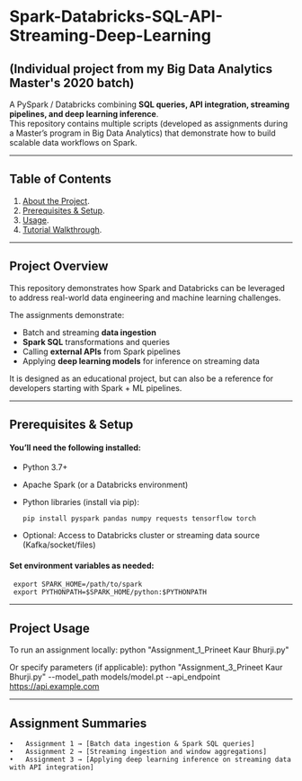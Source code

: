 # Spark-Databricks-SQL-API-Streaming-Deep-Learning 

## (Individual project from my Big Data Analytics Master's 2020 batch)

A PySpark / Databricks combining **SQL queries, API integration, streaming pipelines, and deep learning inference**.  
This repository contains multiple scripts (developed as assignments during a Master’s program in Big Data Analytics) that demonstrate how to build scalable data workflows on Spark.

---

## Table of Contents

1. [About the Project](#Project-Overview).
2. [Prerequisites & Setup](#Prerequisites-Setup). 
3. [Usage](#Project-Usage). 
4. [Tutorial Walkthrough](#Assignment-Summaries). 

---

## Project Overview 

This repository demonstrates how Spark and Databricks can be leveraged to address real-world data engineering and machine learning challenges.  

The assignments demonstrate:
- Batch and streaming **data ingestion**  
- **Spark SQL** transformations and queries  
- Calling **external APIs** from Spark pipelines  
- Applying **deep learning models** for inference on streaming data  

It is designed as an educational project, but can also be a reference for developers starting with Spark + ML pipelines.

---

## Prerequisites & Setup

#### You’ll need the following installed:

- Python 3.7+  
- Apache Spark (or a Databricks environment)  
- Python libraries (install via pip):  

	```
 	pip install pyspark pandas numpy requests tensorflow torch

- Optional: Access to Databricks cluster or streaming data source (Kafka/socket/files)

#### Set environment variables as needed:

 	 export SPARK_HOME=/path/to/spark
 	 export PYTHONPATH=$SPARK_HOME/python:$PYTHONPATH


---

## Project Usage
To run an assignment locally:
	python "Assignment_1_Prineet Kaur Bhurji.py"

Or specify parameters (if applicable):
  	python "Assignment_3_Prineet Kaur Bhurji.py" --model_path models/model.pt --api_endpoint https://api.example.com

---

## Assignment Summaries
	•	Assignment 1 → [Batch data ingestion & Spark SQL queries]
	•	Assignment 2 → [Streaming ingestion and window aggregations]
	•	Assignment 3 → [Applying deep learning inference on streaming data with API integration]
